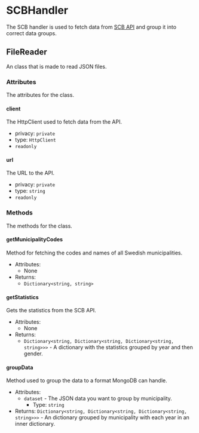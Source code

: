 # SCBHandler
The SCB handler is used to fetch data from [SCB API](https://scb.se/vara-tjanster/oppna-data/api-for-statistikdatabasen/) and group it into correct data groups.

## FileReader
An class that is made to read JSON files.

### Attributes
The attributes for the class.

#### client
The HttpClient used to fetch data from the API.
- privacy: `private`
- type: `HttpClient`
- `readonly`

#### url
The URL to the API.
- privacy: `private`
- type: `string`
- `readonly`

### Methods
The methods for the class.

#### getMunicipalityCodes
Method for fetching the codes and names of all Swedish municipalities.
- Attributes:
    - None
- Returns:
    - `Dictionary<string, string>`

#### getStatistics
Gets the statistics from the SCB API.
- Attributes:
    - None
- Returns:
    - `Dictionary<string, Dictionary<string, Dictionary<string, string>>>` - A dictionary with the statistics grouped by year and then gender.

#### groupData
Method used to group the data to a format MongoDB can handle.
- Attributes:
    - `dataset` - The JSON data you want to group by municipality.
        - Type: `string`
- Returns:
    `Dictionary<string, Dictionary<string, Dictionary<string, string>>>` - An dictionary grouped by municipality with each year in an inner dictionary.
